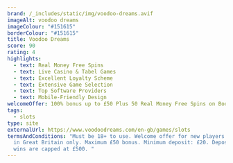 ```yaml
---
brand: /_includes/static/img/voodoo-dreams.avif
imageAlt: voodoo dreams
imageColour: "#151615"
borderColour: "#151615"
title: Voodoo Dreams
score: 90
rating: 4
highlights:
  - text: Real Money Free Spins
  - text: Live Casino & Tabel Games
  - text: Excellent Loyalty Scheme
  - text: Extensive Game Selection
  - text: Top Software Providers
  - text: Mobile-Friendly Design
welcomeOffer: 100% bonus up to £50 Plus 50 Real Money Free Spins on Book of Dead
tags:
  - slots
type: site
externalUrl: https://www.voodoodreams.com/en-gb/games/slots
termsAndConditions: "Must be 18+ to use. Welcome offer for new players residing
  in Great Britain only. Maximum £50 bonus. Minimum deposit: £20. Deposit Bonus
  wins are capped at £500. "
---
```

